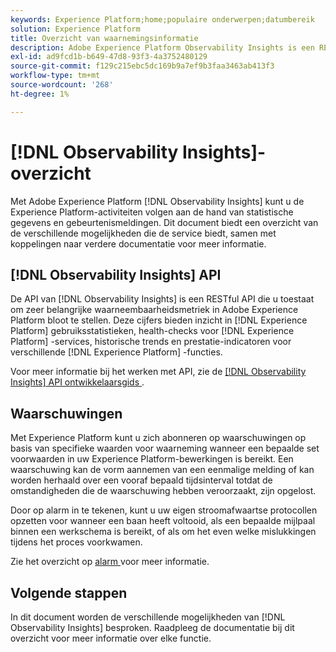 ```yaml
---
keywords: Experience Platform;home;populaire onderwerpen;datumbereik
solution: Experience Platform
title: Overzicht van waarnemingsinformatie
description: Adobe Experience Platform Observability Insights is een RESTful API waarmee u belangrijke metriek op Experience Platform-activiteiten kunt onthullen. Deze cijfers bieden inzicht in gebruiksstatistieken van Experience Platform, gezondheidscontroles voor Experience Platform-services, historische trends en prestatie-indicatoren voor verschillende functies van Experience Platform.
exl-id: ad9fcd1b-b649-47d8-93f3-4a3752480129
source-git-commit: f129c215ebc5dc169b9a7ef9b3faa3463ab413f3
workflow-type: tm+mt
source-wordcount: '268'
ht-degree: 1%

---
```


# [!DNL Observability Insights]-overzicht

Met Adobe Experience Platform [!DNL Observability Insights] kunt u de Experience Platform-activiteiten volgen aan de hand van statistische gegevens en gebeurtenismeldingen. Dit document biedt een overzicht van de verschillende mogelijkheden die de service biedt, samen met koppelingen naar verdere documentatie voor meer informatie.

## [!DNL Observability Insights] API

De API van [!DNL Observability Insights] is een RESTful API die u toestaat om zeer belangrijke waarneembaarheidsmetriek in Adobe Experience Platform bloot te stellen. Deze cijfers bieden inzicht in [!DNL Experience Platform] gebruiksstatistieken, health-checks voor [!DNL Experience Platform] -services, historische trends en prestatie-indicatoren voor verschillende [!DNL Experience Platform] -functies.

Voor meer informatie bij het werken met API, zie de [[!DNL Observability Insights]  API ontwikkelaarsgids ](./api/overview.md).

## Waarschuwingen

Met Experience Platform kunt u zich abonneren op waarschuwingen op basis van specifieke waarden voor waarneming wanneer een bepaalde set voorwaarden in uw Experience Platform-bewerkingen is bereikt. Een waarschuwing kan de vorm aannemen van een eenmalige melding of kan worden herhaald over een vooraf bepaald tijdsinterval totdat de omstandigheden die de waarschuwing hebben veroorzaakt, zijn opgelost.

Door op alarm in te tekenen, kunt u uw eigen stroomafwaartse protocollen opzetten voor wanneer een baan heeft voltooid, als een bepaalde mijlpaal binnen een werkschema is bereikt, of als om het even welke mislukkingen tijdens het proces voorkwamen.

Zie het overzicht op [ alarm ](./alerts/overview.md) voor meer informatie.

## Volgende stappen

In dit document worden de verschillende mogelijkheden van [!DNL Observability Insights] besproken. Raadpleeg de documentatie bij dit overzicht voor meer informatie over elke functie.
